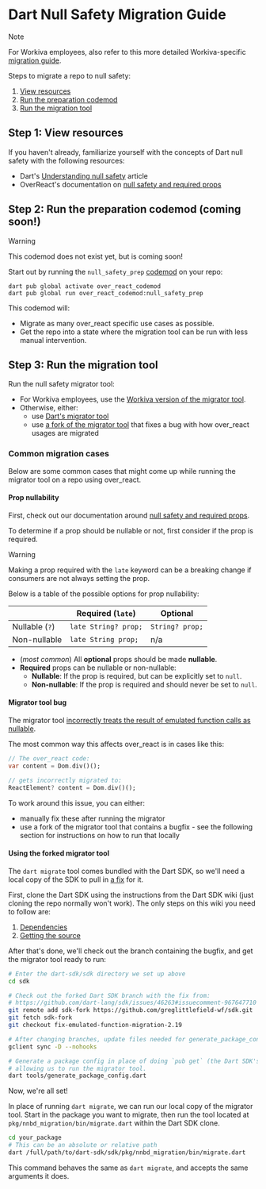 # Dart Null Safety Migration Guide

> [!NOTE]
> For Workiva employees, also refer to this more detailed Workiva-specific [migration guide](https://github.com/Workiva/dart_null_tools/blob/master/workiva_migration_guide.md).

Steps to migrate a repo to null safety:

1. [View resources](#step-1-view-resources)
1. [Run the preparation codemod](#step-2-run-the-preparation-codemod-coming-soon)
1. [Run the migration tool](#step-3-run-the-migration-tool)

## Step 1: View resources

If you haven't already, familiarize yourself with the concepts of Dart null safety with the following resources:

- Dart's [Understanding null safety](https://dart.dev/null-safety/understanding-null-safety) article 
- OverReact's documentation on [null safety and required props](../null_safety_and_required_props.md)

## Step 2: Run the preparation codemod (coming soon!)

<!-- TODO - update this section once we release the `null_safety_prep` codemod. -->

> [!WARNING]
> This codemod does not exist yet, but is coming soon!

Start out by running the `null_safety_prep` [codemod][orcm] on your repo:

```
dart pub global activate over_react_codemod
dart pub global run over_react_codemod:null_safety_prep
```

This codemod will:
- Migrate as many over_react specific use cases as possible.
- Get the repo into a state where the migration tool can be run with less manual intervention.

## Step 3: Run the migration tool

Run the null safety migrator tool:

- For Workiva employees, use the [Workiva version of the migrator tool](https://github.com/Workiva/wnnbd?tab=readme-ov-file#migrating-a-package).
- Otherwise, either:
  - use [Dart's migrator tool](https://dart.dev/null-safety/migration-guide#migration-tool)
  - use [a fork of the migrator tool](#migrator-tool-bug) that fixes a bug with how over_react usages are migrated

### Common migration cases

Below are some common cases that might come up while running the migrator tool on a repo using over_react.

#### Prop nullability

First, check out our documentation around [null safety and required props](../null_safety_and_required_props.md).

To determine if a prop should be nullable or not, first consider if the prop is required.

> [!WARNING]
> Making a prop required with the `late` keyword can be a breaking change if consumers are not always setting the prop.

Below is a table of the possible options for prop nullability:

|                | Required (`late`)    | Optional        |
|----------------|----------------------|-----------------|
| Nullable (`?`) | `late String? prop;` | `String? prop;` |
| Non-nullable   | `late String prop;`  | n/a             |

- (_most common_) All **optional** props should be made **nullable**.
- **Required** props can be nullable or non-nullable:
  - **Nullable**: If the prop is required, but can be explicitly set to `null`.
  - **Non-nullable**: If the prop is required and should never be set to `null`.

#### Migrator tool bug

The migrator tool [incorrectly treats the result of emulated function calls as nullable](https://github.com/dart-lang/sdk/issues/46263).

The most common way this affects over_react is in cases like this:
```dart
// The over_react code:
var content = Dom.div()();

// gets incorrectly migrated to:
ReactElement? content = Dom.div()();
```

To work around this issue, you can either:
- manually fix these after running the migrator
- use a fork of the migrator tool that contains a bugfix - see the following section for instructions on how to run that locally

#### Using the forked migrator tool

The `dart migrate` tool comes bundled with the Dart SDK, so we'll need a local copy of the SDK to pull in [a fix](https://github.com/dart-lang/sdk/issues/46263#issuecomment-967647710) for it.

First, clone the Dart SDK using the instructions from the Dart SDK wiki (just cloning the repo normally won't work). The only steps on this wiki you need to follow are:
1. [Dependencies](https://github.com/dart-lang/sdk/wiki/Building#dependencies)
2. [Getting the source](https://github.com/dart-lang/sdk/wiki/Building#source)

After that's done, we'll check out the branch containing the bugfix, and get the migrator tool ready to run:
```sh
# Enter the dart-sdk/sdk directory we set up above
cd sdk

# Check out the forked Dart SDK branch with the fix from:
# https://github.com/dart-lang/sdk/issues/46263#issuecomment-967647710
git remote add sdk-fork https://github.com/greglittlefield-wf/sdk.git
git fetch sdk-fork
git checkout fix-emulated-function-migration-2.19

# After changing branches, update files needed for generate_package_config  
gclient sync -D --nohooks

# Generate a package config in place of doing `pub get` (the Dart SDK's package setup is special),
# allowing us to run the migrator tool.
dart tools/generate_package_config.dart
```

Now, we're all set!

In place of running `dart migrate`, we can run our local copy of the migrator tool. Start in the package you want to migrate, then run the tool located at `pkg/nnbd_migration/bin/migrate.dart` within the Dart SDK clone.
```sh
cd your_package
# This can be an absolute or relative path
dart /full/path/to/dart-sdk/sdk/pkg/nnbd_migration/bin/migrate.dart
```

This command behaves the same as `dart migrate`, and accepts the same arguments it does. 


[orcm]: https://github.com/Workiva/over_react_codemod
